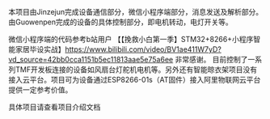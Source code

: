 本项目由Jinzejun完成设备通信部分，微信小程序端部分，消息发送及解析部分。
由Guowenpen完成的设备的具体控制部分，即电机转动，电灯开关等。

微信小程序端的代码参考b站用户  【【挽救小白第一季】STM32+8266+小程序智能家居毕设实战】https://www.bilibili.com/video/BV1ae411W7yD?vd_source=42bb0cca1151b5ec11813aae5e75a6ee
非常感谢。
目前控制了一系列TMF开发板连接的设备如风扇台灯舵机电机等。另外还有智能晾衣架项目没有接入云平台。项目可为设备通过ESP8266-01s（AT固件）接入阿里物联网云平台提供一定参考价值。

具体项目请查看项目介绍文档
